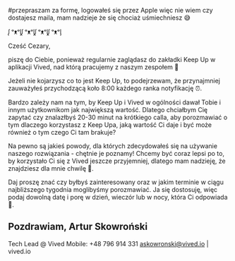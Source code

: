 #przepraszam za formę, logowałeś się przez Apple więc nie wiem czy dostajesz maila, mam nadzieje że się chociaż uśmiechniesz 😅

ᶘ ᵒᴥᵒᶅᶘ ᵒᴥᵒᶅᶘ ᵒᴥᵒᶅᶘ ᵒᴥᵒᶅ


Cześć Cezary,

piszę do Ciebie, ponieważ regularnie zaglądasz do zakładki Keep Up w aplikacji Vived, nad którą pracujemy z naszym zespołem 🥳
 
Jeżeli nie kojarzysz co to jest Keep Up, to podejrzewam, że przynajmniej zauważyłeś przychodzącą koło 8:00 każdego ranka notyfikację ⏰.

Bardzo zależy nam na tym, by Keep Up i Vived w ogólności dawał Tobie i innym użytkownikom jak największą wartość. Dlatego chciałbym Cię zapytać czy znalazłbyś 20-30 minut na krótkiego calla, aby porozmawiać o tym dlaczego korzystasz z Keep Upa, jaką wartość Ci daje i być może również o tym czego Ci tam brakuje?
 
Na pewno są jakieś powody, dla których zdecydowałeś się na używanie naszego rozwiązania - chętnie je poznamy! Chcemy być coraz lepsi po to, by korzystało Ci się z Vived jeszcze przyjemniej, dlatego mam nadzieję, że znajdziesz dla mnie chwilę 🙏.
 
Daj proszę znać czy byłbyś zainteresowany oraz w jakim terminie w ciągu najbliższego tygodnia moglibyśmy porozmawiać. Ja się dostosuję, więc podaj dowolną datę i porę w dzień, wieczór lub w nocy, która Ci odpowiada 🙂.

Pozdrawiam,
Artur Skowroński 
------
Tech Lead @ Vived
Mobile: +48 796 914 331
askowronski@vived.io | vived.io

